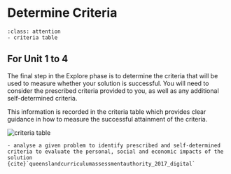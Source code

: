 # Determine Criteria

```{admonition} Tools used:
:class: attention
- criteria table
```
## For Unit 1 to 4
The final step in the Explore phase is to determine the criteria that will be used to measure whether your solution is successful. You will need to consider the prescribed criteria provided to you, as well as any additional self-determined criteria.

This information is recorded in the criteria table which provides clear guidance in how to measure the successful attainment of the criteria.

![criteria table](./assests/criteria.png)

```{admonition} Unit 1 subject matter covered:
- analyse a given problem to identify prescribed and self-determined criteria to evaluate the personal, social and economic impacts of the solution
{cite}`queenslandcurriculumassessmentauthority_2017_digital`
```